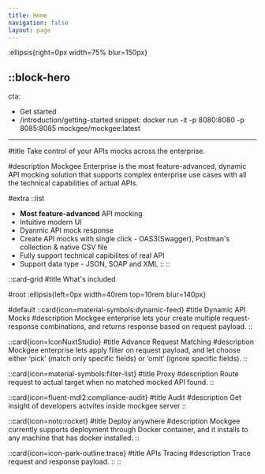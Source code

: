```yaml
---
title: Home
navigation: false
layout: page
---
```


:ellipsis{right=0px width=75% blur=150px}

::block-hero
---
cta:
  - Get started
  - /introduction/getting-started
snippet: docker run -it -p 8080:8080 -p 8085:8085 mockgee/mockgee:latest
---

#title
Take control of your APIs mocks across the enterprise.

#description
Mockgee Enterprise is the most feature-advanced, dynamic API mocking solution that supports complex enterprise use cases with all the technical capabilities of actual APIs.

#extra
  ::list
  - **Most feature-advanced** API mocking
  - Intuitive modern UI
  - Dyanmic API mock response
  - Create API mocks with single click - OAS3(Swagger), Postman's collection & native CSV file
  - Fully support technical capibilites of real API
  - Support data type - JSON, SOAP and XML
  ::
::

::card-grid
#title
What's included

#root
:ellipsis{left=0px width=40rem top=10rem blur=140px}

#default
  ::card{icon=material-symbols:dynamic-feed}
  #title
  Dynamic API Mocks
  #description
  Mockgee enterprise lets your create multiple request-response combinations, and returns response based on request payload.
  ::

  ::card{icon=IconNuxtStudio}
  #title
  Advance Request Matching
  #description
  Mockgee enterprise lets apply filter on request payload, and let choose either ‘pick’ (match only specific fields) or ‘omit’ (ignore specific fields).
  ::

  ::card{icon=material-symbols:filter-list}
  #title
  Proxy
  #description
  Route request to actual target when no matched mocked API found.
  ::

  ::card{icon=fluent-mdl2:compliance-audit}
  #title
  Audit 
  #description
  Get insight of developers actvites inside mockgee server
  ::

  ::card{icon=noto:rocket}
  #title
  Deploy anywhere
  #description
  Mockgee currently supports deployment through Docker container, and it installs to any machine that has docker installed.
  ::

  ::card{icon=icon-park-outline:trace}
  #title
  APIs Tracing
  #description
  Trace request and response payload.
  ::
::